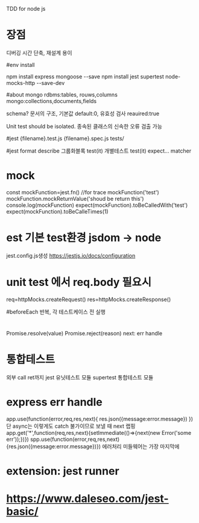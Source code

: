 TDD for node js

# 장점

디버깅 시간 단축, 재설계 용이

#env install

npm install express mongoose --save
npm install jest supertest node-mocks-http --save-dev

#about mongo
rdbms:tables, rouws,columns
mongo:collections,documents,fields

schema? 문서의 구조, 기본값 default:0, 유효성 검사 reauired:true

Unit test should be isolated.
종속된 클래스의 신속한 오류 검출 가능

#jest
{filename}.test.js
{filename}.spec.js
tests/

#jest format
describe 그룹화블록
test(it) 개별테스트
test(it)
expect... matcher

# mock

const mockFunction=jest.fn()
//for trace
mockFunction('test')
mockFunction.mockReturnValue('shoud be return this')
console.log(mockFunction)
expect(mockFunction).toBeCalledWith('test')
expect(mockFunction).toBeCalleTimes(1)

# est 기본 test환경 jsdom -> node

jest.config.js생성
https://jestjs.io/docs/configuration

# unit test 에서 req.body 필요시

req=httpMocks.createRequest()
res=httpMocks.createResponse()

#beforeEach 반복, 각 테스트케이스 전 실행

#

Promise.resolve(value)
Promise.reject(reason)
next: err handle

# 통합테스트

외부 call ret까지
jest 유닛테스트 모듈
supertest 통합테스트 모듈

# express err handle

app.use(function(error,req,res,next){
res.json({message:error.message})
})
단 async는 이렇게도 catch 불가이므로 보낼 때 next 랩핑
app.get('\*',function(req,res,next){setImmediate(()=>{next(new Error('some err'));})})
spp.use(function(error,req,res,next){res.json({message:error.message})})
에러처리 미들웨어는 가장 마지막에

# extension: jest runner

# https://www.daleseo.com/jest-basic/

